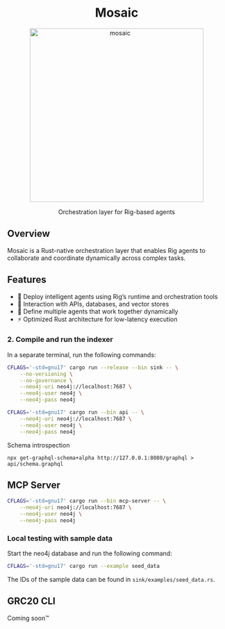 <h1 align="center">
 Mosaic
</h1>
<p align="center">
  <img width="400" alt="mosaic" src="https://pbs.twimg.com/profile_images/1890229652326612992/SsN44tyU_400x400.jpg"/>
</p>
<p align="center">
Orchestration layer for Rig-based agents

## Overview
Mosaic is a Rust-native orchestration layer that enables Rig agents to collaborate and coordinate dynamically across complex tasks.

## Features
* 🤖 Deploy intelligent agents using Rig’s runtime and orchestration tools
* 🔗 Interaction with APIs, databases, and vector stores
* 🧩 Define multiple agents that work together dynamically
* ⚡ Optimized Rust architecture for low-latency execution

### 2. Compile and run the indexer
In a separate terminal, run the following commands:
```bash
CFLAGS='-std=gnu17' cargo run --release --bin sink -- \
    --no-versioning \
    --no-governance \
    --neo4j-uri neo4j://localhost:7687 \
    --neo4j-user neo4j \
    --neo4j-pass neo4j
```

```bash
CFLAGS='-std=gnu17' cargo run --bin api -- \
    --neo4j-uri neo4j://localhost:7687 \
    --neo4j-user neo4j \
    --neo4j-pass neo4j
```
Schema introspection

```
npx get-graphql-schema+alpha http://127.0.0.1:8080/graphql > api/schema.graphql
```

## MCP Server
```bash
CFLAGS='-std=gnu17' cargo run --bin mcp-server -- \
    --neo4j-uri neo4j://localhost:7687 \
    --neo4j-user neo4j \
    --neo4j-pass neo4j
```

### Local testing with sample data
Start the neo4j database and run the following command:
```bash
CFLAGS='-std=gnu17' cargo run --example seed_data
```

The IDs of the sample data can be found in `sink/examples/seed_data.rs`.

## GRC20 CLI
Coming soon™️
